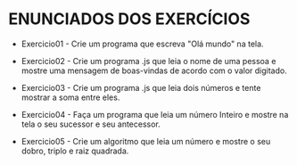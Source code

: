 # ENUNCIADOS DOS EXERCÍCIOS

* Exercicio01 - Crie um programa que escreva "Olá mundo" na tela.

* Exercicio02 - Crie um programa .js que leia o nome de uma pessoa e mostre uma mensagem de boas-vindas 
de acordo com o valor digitado.

* Exercicio03 - Crie um programa .js que leia dois números e tente mostrar a soma entre eles.

* Exercicio04 - Faça um programa que leia um número Inteiro e mostre na tela o seu sucessor e seu antecessor.

* Exercicio05 - Crie um algoritmo que leia um número e mostre o seu dobro, triplo e raiz quadrada. 